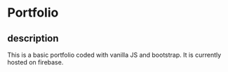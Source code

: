 # Portfolio

## description

This is a basic portfolio coded with vanilla JS and bootstrap. It is currently hosted on firebase.